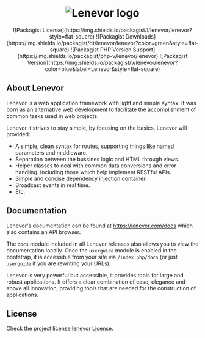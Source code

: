<h1 align="center">
    <img src="" title="Lenevor logo"> 
</h1>

<p align="center">
![Packagist License](https://img.shields.io/packagist/l/lenevor/lenevor?style=flat-square)
![Packagist Downloads](https://img.shields.io/packagist/dt/lenevor/lenevor?color=green&style=flat-square)
![Packagist PHP Version Support](https://img.shields.io/packagist/php-v/lenevor/lenevor)
![Packagist Version](https://img.shields.io/packagist/v/lenevor/lenevor?color=blue&label=Lenevor&style=flat-square)
</p>

## About Lenevor

Lenevor is a web application framework with light and simple syntax. It was born as an alternative web development to facilitate the accomplishment of common tasks used in web projects. 

Lenevor it strives to stay simple, by focusing on the basics, Lenevor will provided:

- A simple, clean syntax for routes, supporting things like named parameters 
   and middleware.
- Separation between the bussines logic and HTML through views.
- Helper classes to deal with common data conversions and error handling. Including those which help implement RESTful APIs.
- Simple and concise dependency injection container.
- Broadcast events in real time.
- Etc.

## Documentation

Lenevor's documentation can be found at <https://lenevor.com/docs> which also contains an API browser.

The `docs` module included in all Lenevor releases also allows you to view the documentation locally. Once the `userguide` module is enabled in the bootstrap, it is accessible from your site via `/index.php/docs` (or just `userguide` if you are rewriting your URLs).

Lenevor is very powerful but accessible, it provides tools for large and robust applications. It offers a clear combination of ease, elegance and above all innovation, providing tools that are needed for the construction of applications.

## License

Check the project license [lenevor License](https://opensource.org/licenses/BSD-3-Clause).

